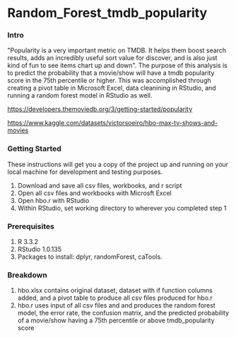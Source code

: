 # Random_Forest_tmdb_popularity


### Intro
"Popularity is a very important metric on TMDB. It helps them boost search results, adds an incredibly useful sort value for discover, and is also just kind of fun to see items chart up and down". The purpose of this analysis is to predict the probability that a movie/show will have a tmdb popularity score in the 75th percentile or higher. This was accomplished through creating a pivot table in Microsoft Excel, data cleanining in RStudio, and running a random forest model in RStudio as well.

https://developers.themoviedb.org/3/getting-started/popularity

https://www.kaggle.com/datasets/victorsoeiro/hbo-max-tv-shows-and-movies

### Getting Started
These instructions will get you a copy of the project up and running on your local machine for development and testing purposes.

1. Download and save all csv files, workbooks, and r script
2. Open all csv files and workbooks with Microsft Excel
3. Open hbo.r with RStudio
4. Within RStudio, set working directory to wherever you completed step 1

### Prerequisites
1. R 3.3.2
2. RStudio 1.0.135
3. Packages to install: dplyr, randomForest, caTools.

### Breakdown
1. hbo.xlsx contains original dataset, dataset with if function columns added, and a pivot table to produce all csv files produced for hbo.r
2. hbo.r uses input of all csv files and and produces the random forest model, the error rate, the confusion matrix, and the predicted probability of a movie/show having a 75th percentile or above tmdb_popularity score  
